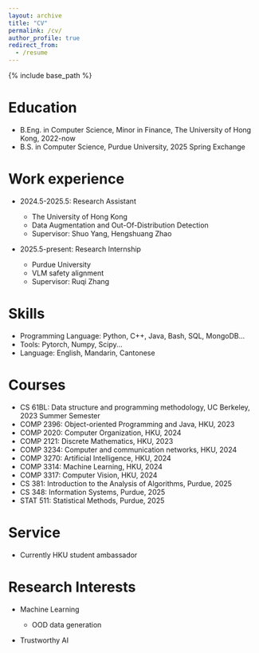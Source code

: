 ```yaml
---
layout: archive
title: "CV"
permalink: /cv/
author_profile: true
redirect_from:
  - /resume
---
```


{% include base_path %}

Education
======
* B.Eng. in Computer Science, Minor in Finance, The University of Hong Kong, 2022-now
* B.S. in Computer Science, Purdue University, 2025 Spring Exchange

Work experience
======
* 2024.5-2025.5: Research Assistant
  * The University of Hong Kong
  * Data Augmentation and Out-Of-Distribution Detection
  * Supervisor: Shuo Yang, Hengshuang Zhao

* 2025.5-present: Research Internship
  * Purdue University
  * VLM safety alignment
  * Supervisor: Ruqi Zhang

Skills
======

* Programming Language: Python, C++, Java, Bash, SQL, MongoDB...
* Tools: Pytorch, Numpy, Scipy...
* Language: English, Mandarin, Cantonese


Courses
======

+ CS 61BL: Data structure and programming methodology, UC Berkeley, 2023 Summer Semester
+ COMP 2396: Object-oriented Programming and Java, HKU, 2023
+ COMP 2020: Computer Organization, HKU, 2024
+ COMP 2121: Discrete Mathematics, HKU, 2023
+ COMP 3234: Computer and communication networks, HKU, 2024
+ COMP 3270: Artificial Intelligence, HKU, 2024
+ COMP 3314: Machine Learning, HKU, 2024
+ COMP 3317: Computer Vision, HKU, 2024
+ CS 381: Introduction to the Analysis of Algorithms, Purdue, 2025
+ CS 348: Information Systems, Purdue, 2025
+ STAT 511: Statistical Methods, Purdue, 2025


Service
======
* Currently HKU student ambassador

Research Interests
======

* Machine Learning
  + OOD data generation

* Trustworthy AI
